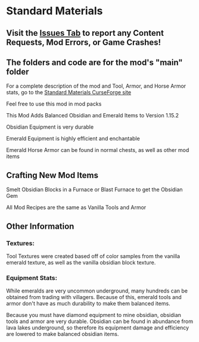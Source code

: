 # Standard Materials

## Visit the [Issues Tab](https://github.com/EricHedengren/StandardMaterials/issues "Standard Materials Issues") to report any Content Requests, Mod Errors, or Game Crashes!

## The folders and code are for the mod's "main" folder
For a complete description of the mod and Tool, Armor, and Horse Armor stats, go to the [Standard Materials CurseForge site](https://www.curseforge.com/minecraft/mc-mods/standardmaterials "Standard Materials CurseForge")

Feel free to use this mod in mod packs

This Mod Adds Balanced Obsidian and Emerald Items to Version 1.15.2

Obsidian Equipment is very durable

Emerald Equipment is highly efficient and enchantable

Emerald Horse Armor can be found in normal chests, as well as other mod items

## Crafting New Mod Items
Smelt Obsidian Blocks in a Furnace or Blast Furnace to get the Obsidian Gem

All Mod Recipes are the same as Vanilla Tools and Armor

## Other Information

### Textures:
Tool Textures were created based off of color samples from the vanilla emerald texture, as well as the vanilla obsidian block texture.

### Equipment Stats:
While emeralds are very uncommon underground, many hundreds can be obtained from trading with villagers. Because of this, emerald tools and armor don't have as much durability to make them balanced items. 

Because you must have diamond equipment to mine obsidian, obsidian tools and armor are very durable. Obsidian can be found in abundance from lava lakes underground, so therefore its equipment damage and efficiency are lowered to make balanced obsidian items.
